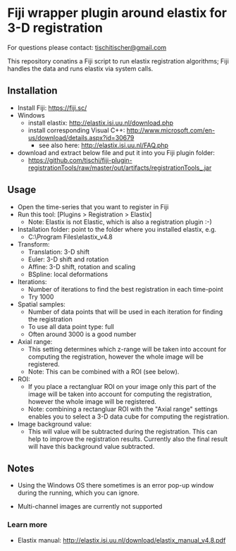 # Fiji wrapper plugin around elastix for 3-D registration

For questions please contact: tischitischer@gmail.com

This repository conatins a Fiji script to run elastix registration algorithms; Fiji handles the data and runs elastix via system calls.

## Installation

- Install Fiji: https://fiji.sc/
- Windows
  - install elastix: http://elastix.isi.uu.nl/download.php
  - install corresponding Visual C++: http://www.microsoft.com/en-us/download/details.aspx?id=30679
    - see also here: http://elastix.isi.uu.nl/FAQ.php
- download and extract below file and put it into you Fiji plugin folder: 
	- https://github.com/tischi/fiji-plugin-registrationTools/raw/master/out/artifacts/registrationTools_.jar

## Usage

- Open the time-series that you want to register in Fiji
- Run this tool: [Plugins > Registration > Elastix]
	- Note: Elastix is not Elastic, which is also a registration plugin :-)
- Installation folder: point to the folder where you installed elastix, e.g.
	- C:\Program Files\elastix_v4.8
- Transform:
	- Translation: 3-D shift
	- Euler: 3-D shift and rotation
	- Affine: 3-D shift, rotation and scaling
	- BSpline: local deformations
- Iterations:
	- Number of iterations to find the best registration in each time-point
	- Try 1000
- Spatial samples:
	- Number of data points that will be used in each iteration for finding the registration
	- To use all data point type: full
	- Often around 3000 is a good number
- Axial range:
    - This setting determines which z-range will be taken into account for computing the registration, however the whole image will be registered.
    - Note: This can be combined with a ROI (see below).
- ROI: 
   - If you place a rectangluar ROI on your image only this part of the image will be taken into account for computing the registration, however the whole image will be registered. 
    - Note: combining a rectangluar ROI with the "Axial range" settings enables you to select a 3-D data cube for computing the registration.
- Image background value:
    - This will value will be subtracted during the registration. This can help to improve the registration results. Currently also the final result will have this background value subtracted.


## Notes

- Using the Windows OS there sometimes is an error pop-up window during the running, which you can ignore.

- Multi-channel images are currently not supported


### Learn more

- Elastix manual: http://elastix.isi.uu.nl/download/elastix_manual_v4.8.pdf

